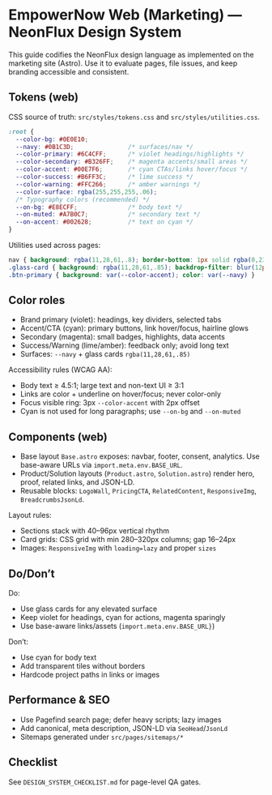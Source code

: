 # EmpowerNow Web (Marketing) — NeonFlux Design System

This guide codifies the NeonFlux design language as implemented on the marketing site (Astro). Use it to evaluate pages, file issues, and keep branding accessible and consistent.

## Tokens (web)

CSS source of truth: `src/styles/tokens.css` and `src/styles/utilities.css`.

```css
:root {
  --color-bg: #0E0E10;
  --navy: #0B1C3D;               /* surfaces/nav */
  --color-primary: #6C4CFF;      /* violet headings/highlights */
  --color-secondary: #B326FF;    /* magenta accents/small areas */
  --color-accent: #00E7F6;       /* cyan CTAs/links hover/focus */
  --color-success: #B6FF3C;      /* lime success */
  --color-warning: #FFC266;      /* amber warnings */
  --color-surface: rgba(255,255,255,.06);
  /* Typography colors (recommended) */
  --on-bg: #E8ECFF;              /* body text */
  --on-muted: #A7B0C7;           /* secondary text */
  --on-accent: #002628;          /* text on cyan */
}
```

Utilities used across pages:

```css
nav { background: rgba(11,28,61,.8); border-bottom: 1px solid rgba(0,231,246,.2) }
.glass-card { background: rgba(11,28,61,.85); backdrop-filter: blur(12px); border: 1px solid rgba(255,255,255,.1) }
.btn-primary { background: var(--color-accent); color: var(--navy) }
```

## Color roles

- Brand primary (violet): headings, key dividers, selected tabs
- Accent/CTA (cyan): primary buttons, link hover/focus, hairline glows
- Secondary (magenta): small badges, highlights, data accents
- Success/Warning (lime/amber): feedback only; avoid long text
- Surfaces: `--navy` + glass cards `rgba(11,28,61,.85)`

Accessibility rules (WCAG AA):

- Body text ≥ 4.5:1; large text and non-text UI ≥ 3:1
- Links are color + underline on hover/focus; never color-only
- Focus visible ring: 3px `--color-accent` with 2px offset
- Cyan is not used for long paragraphs; use `--on-bg` and `--on-muted`

## Components (web)

- Base layout `Base.astro` exposes: navbar, footer, consent, analytics. Use base-aware URLs via `import.meta.env.BASE_URL`.
- Product/Solution layouts (`Product.astro`, `Solution.astro`) render hero, proof, related links, and JSON-LD.
- Reusable blocks: `LogoWall`, `PricingCTA`, `RelatedContent`, `ResponsiveImg`, `BreadcrumbsJsonLd`.

Layout rules:

- Sections stack with 40–96px vertical rhythm
- Card grids: CSS grid with min 280–320px columns; gap 16–24px
- Images: `ResponsiveImg` with `loading=lazy` and proper `sizes`

## Do/Don’t

Do:
- Use glass cards for any elevated surface
- Keep violet for headings, cyan for actions, magenta sparingly
- Use base-aware links/assets (`import.meta.env.BASE_URL}`)

Don’t:
- Use cyan for body text
- Add transparent tiles without borders
- Hardcode project paths in links or images

## Performance & SEO

- Use Pagefind search page; defer heavy scripts; lazy images
- Add canonical, meta description, JSON-LD via `SeoHead`/`JsonLd`
- Sitemaps generated under `src/pages/sitemaps/*`

## Checklist

See `DESIGN_SYSTEM_CHECKLIST.md` for page-level QA gates.


